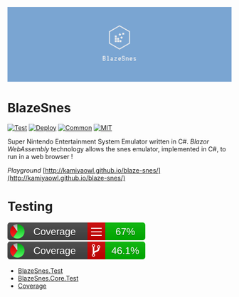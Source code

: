 
![logo](assets/logos/twitter_header_photo_2.png)

# BlazeSnes
[![Test](https://github.com/kamiyaowl/blaze-snes/workflows/Test/badge.svg?branch=master)](https://github.com/kamiyaowl/blaze-snes/actions?query=workflow%3ATest)
[![Deploy](https://github.com/kamiyaowl/blaze-snes/workflows/Deploy/badge.svg?branch=master)](https://github.com/kamiyaowl/blaze-snes/actions?query=workflow%3ADeploy)
[![Common](https://github.com/kamiyaowl/blaze-snes/workflows/Common/badge.svg?branch=master)](https://github.com/kamiyaowl/blaze-snes/actions?query=workflow%3ACommon)
[![MIT](https://img.shields.io/badge/license-MIT-green)](https://github.com/kamiyaowl/blaze-snes/blob/master/LICENSE)

Super Nintendo Entertainment System Emulator written in C#.
*Blazor WebAssembly* technology allows the snes emulator, implemented in C#, to run in a web browser !

*Playground*
[http://kamiyaowl.github.io/blaze-snes/](http://kamiyaowl.github.io/blaze-snes/)

# Testing
[![Coverage](https://raw.githubusercontent.com/kamiyaowl/blaze-snes/gh-pages/coverage/badge_linecoverage.svg)](http://kamiyaowl.github.io/blaze-snes/coverage/index.html)
[![Coverage](https://raw.githubusercontent.com/kamiyaowl/blaze-snes/gh-pages/coverage/badge_branchcoverage.svg)](http://kamiyaowl.github.io/blaze-snes/coverage/index.html)

* [BlazeSnes.Test](http://kamiyaowl.github.io/blaze-snes/unittest/blazesnes.html)
* [BlazeSnes.Core.Test](http://kamiyaowl.github.io/blaze-snes/unittest/blazesnes.core.html)
* [Coverage](http://kamiyaowl.github.io/blaze-snes/coverage/index.html)
